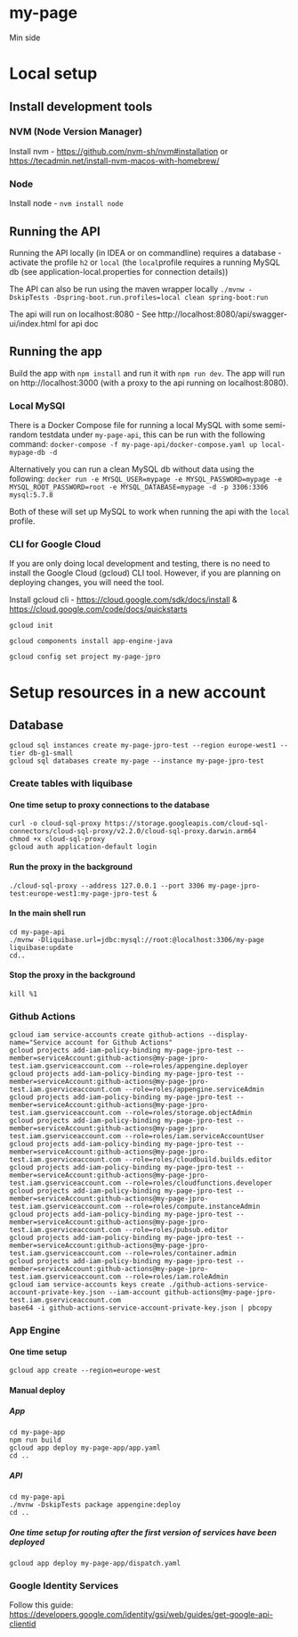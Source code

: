 # my-page

Min side

# Local setup

## Install development tools

### NVM (Node Version Manager)
Install nvm - https://github.com/nvm-sh/nvm#installation or https://tecadmin.net/install-nvm-macos-with-homebrew/

### Node
Install node - `nvm install node`

## Running the API

Running the API locally (in IDEA or on commandline) requires a database - activate the profile `h2` or `local` (the `local`profile requires a running MySQL db (see application-local.properties for connection details))

The API can also be run using the maven wrapper locally `./mvnw -DskipTests -Dspring-boot.run.profiles=local clean spring-boot:run`

The api will run on localhost:8080 - See http://localhost:8080/api/swagger-ui/index.html for api doc

## Running the app

Build the app with `npm install` and run it with `npm run dev`. The app will run on http://localhost:3000 (with a proxy to the api running on localhost:8080).

### Local MySQl

There is a Docker Compose file for running a local MySQL with some semi-random testdata under `my-page-api`, this can be run with the following command: `docker-compose -f my-page-api/docker-compose.yaml up local-mypage-db -d`

Alternatively you can run a clean MySQL db without data using the following:
`docker run -e MYSQL_USER=mypage -e MYSQL_PASSWORD=mypage -e MYSQL_ROOT_PASSWORD=root -e MYSQL_DATABASE=mypage -d -p 3306:3306 mysql:5.7.8`

Both of these will set up MySQL to work when running the api with the `local` profile.

### CLI for Google Cloud

If you are only doing local development and testing, there is
no need to install the Google Cloud (gcloud) CLI tool. However,
if you are planning on deploying changes, you will need the tool.

Install gcloud cli - https://cloud.google.com/sdk/docs/install & https://cloud.google.com/code/docs/quickstarts

`gcloud init`

`gcloud components install app-engine-java`

`gcloud config set project my-page-jpro`

# Setup resources in a new account

## Database
```
gcloud sql instances create my-page-jpro-test --region europe-west1 --tier db-g1-small
gcloud sql databases create my-page --instance my-page-jpro-test
```

### Create tables with liquibase
#### One time setup to proxy connections to the database
```
curl -o cloud-sql-proxy https://storage.googleapis.com/cloud-sql-connectors/cloud-sql-proxy/v2.2.0/cloud-sql-proxy.darwin.arm64
chmod +x cloud-sql-proxy
gcloud auth application-default login
```

#### Run the proxy in the background
```
./cloud-sql-proxy --address 127.0.0.1 --port 3306 my-page-jpro-test:europe-west1:my-page-jpro-test &
```

#### In the main shell run
```
cd my-page-api
./mvnw -Dliquibase.url=jdbc:mysql://root:@localhost:3306/my-page liquibase:update
cd..
```

#### Stop the proxy in the background
```
kill %1
```

### Github Actions
```
gcloud iam service-accounts create github-actions --display-name="Service account for Github Actions"
gcloud projects add-iam-policy-binding my-page-jpro-test --member=serviceAccount:github-actions@my-page-jpro-test.iam.gserviceaccount.com --role=roles/appengine.deployer
gcloud projects add-iam-policy-binding my-page-jpro-test --member=serviceAccount:github-actions@my-page-jpro-test.iam.gserviceaccount.com --role=roles/appengine.serviceAdmin
gcloud projects add-iam-policy-binding my-page-jpro-test --member=serviceAccount:github-actions@my-page-jpro-test.iam.gserviceaccount.com --role=roles/storage.objectAdmin
gcloud projects add-iam-policy-binding my-page-jpro-test --member=serviceAccount:github-actions@my-page-jpro-test.iam.gserviceaccount.com --role=roles/iam.serviceAccountUser
gcloud projects add-iam-policy-binding my-page-jpro-test --member=serviceAccount:github-actions@my-page-jpro-test.iam.gserviceaccount.com --role=roles/cloudbuild.builds.editor
gcloud projects add-iam-policy-binding my-page-jpro-test --member=serviceAccount:github-actions@my-page-jpro-test.iam.gserviceaccount.com --role=roles/cloudfunctions.developer
gcloud projects add-iam-policy-binding my-page-jpro-test --member=serviceAccount:github-actions@my-page-jpro-test.iam.gserviceaccount.com --role=roles/compute.instanceAdmin
gcloud projects add-iam-policy-binding my-page-jpro-test --member=serviceAccount:github-actions@my-page-jpro-test.iam.gserviceaccount.com --role=roles/pubsub.editor
gcloud projects add-iam-policy-binding my-page-jpro-test --member=serviceAccount:github-actions@my-page-jpro-test.iam.gserviceaccount.com --role=roles/container.admin
gcloud projects add-iam-policy-binding my-page-jpro-test --member=serviceAccount:github-actions@my-page-jpro-test.iam.gserviceaccount.com --role=roles/iam.roleAdmin
gcloud iam service-accounts keys create ./github-actions-service-account-private-key.json --iam-account github-actions@my-page-jpro-test.iam.gserviceaccount.com
base64 -i github-actions-service-account-private-key.json | pbcopy
```

### App Engine
#### One time setup
```
gcloud app create --region=europe-west
```

#### Manual deploy
##### App
```
cd my-page-app
npm run build
gcloud app deploy my-page-app/app.yaml
cd ..
```

##### API
```
cd my-page-api
./mvnw -DskipTests package appengine:deploy
cd ..
```

##### One time setup for routing after the first version of services have been deployed
```
gcloud app deploy my-page-app/dispatch.yaml
```


### Google Identity Services

Follow this guide: https://developers.google.com/identity/gsi/web/guides/get-google-api-clientid

